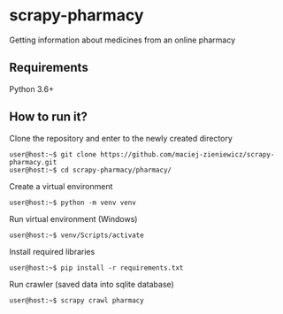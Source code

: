 # scrapy-pharmacy
Getting information about medicines from an online pharmacy

## Requirements

Python 3.6+

## How to run it?

Clone the repository and enter to the newly created directory
```console
user@host:~$ git clone https://github.com/maciej-zieniewicz/scrapy-pharmacy.git
user@host:~$ cd scrapy-pharmacy/pharmacy/

```

Create a virtual environment
```console
user@host:~$ python -m venv venv
```

Run virtual environment (Windows)
```console
user@host:~$ venv/Scripts/activate
```

Install required libraries
```console
user@host:~$ pip install -r requirements.txt
```

Run crawler (saved data into sqlite database)
```console
user@host:~$ scrapy crawl pharmacy 
```

